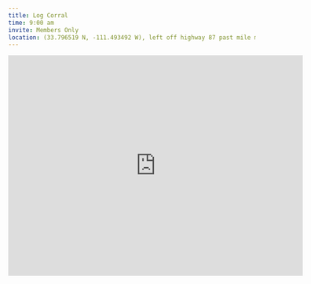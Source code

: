 ```yaml
---
title: Log Corral
time: 9:00 am
invite: Members Only
location: (33.796519 N, -111.493492 W), left off highway 87 past mile marker 212
---
```


<iframe src="https://www.google.com/maps/embed?pb=!1m17!1m12!1m3!1d6259.013931606955!2d-111.49562476698782!3d33.79689431952523!2m3!1f0!2f0!3f0!3m2!1i1024!2i768!4f13.1!3m2!1m1!2zMzPCsDQ3JzQ3LjUiTiAxMTHCsDI5JzM2LjYiVw!5e0!3m2!1sen!2sus!4v1735857301815!5m2!1sen!2sus" width="600" height="450" style="border:0;" allowfullscreen="" loading="lazy" referrerpolicy="no-referrer-when-downgrade"></iframe>



